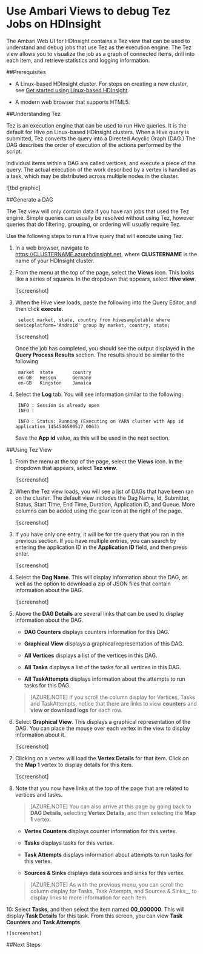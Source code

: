 <properties
pageTitle="Use Ambari Tez View with HDInsight | Azure"
description="Learn how to use the Ambari Tez view to debug Tez jobs on HDInsight"
services="hdinsight"
documentationCenter=""
authors="Blackmist"
manager="paulettm"
editor="cgronlun"/>

<tags
ms.service="hdinsight"
ms.devlang=""
ms.topic="article"
ms.tgt_pltfrm="na"
ms.workload="big-data"
ms.date="Use Ambari Tez View with HDInsight | Azure"
ms.author="larryfr"/>

# Use Ambari Views to debug Tez Jobs on HDInsight

The Ambari Web UI for HDInsight contains a Tez view that can be used to understand and debug jobs that use Tez as the execution engine. The Tez view allows you to visualize the job as a graph of connected items, drill into each item, and retrieve statistics and logging information.

##Prerequisites

* A Linux-based HDInsight cluster. For steps on creating a new cluster, see [Get started using Linux-based HDInsight](hdinsight-hadoop-linux-tutorial-get-started.md).

* A modern web browser that supports HTML5.

##Understanding Tez

Tez is an execution engine that can be used to run Hive queries. It is the default for Hive on Linux-based HDInsight clusters. When a Hive query is submitted, Tez converts the query into a Directed Acyclic Graph (DAG.) The DAG describes the order of execution of the actions performed by the script.

Individual items within a DAG are called vertices, and execute a piece of the query. The actual execution of the work described by a vertex is handled as a task, which may be distributed across multiple nodes in the cluster.

![tbd graphic]

##Generate a DAG

The Tez view will only contain data if you have ran jobs that used the Tez engine. Simple queries can usually be resolved without using Tez, however queries that do filtering, grouping, or ordering will usually require Tez.

Use the following steps to run a Hive query that will execute using Tez.

1. In a web browser, navigate to https://CLUSTERNAME.azurehdinsight.net, where __CLUSTERNAME__ is the name of your HDInsight cluster.

2. From the menu at the top of the page, select the __Views__ icon. This looks like a series of squares. In the dropdown that appears, select __Hive view__. 

    ![screenshot]

3. When the Hive view loads, paste the following into the Query Editor, and then click __execute__.

        select market, state, country from hivesampletable where deviceplatform='Android' group by market, country, state;

    ![screenshot]
    
    Once the job has completed, you should see the output displayed in the __Query Process Results__ section. The results should be similar to the following
    
        market  state       country
        en-GB   Hessen      Germany
        en-GB   Kingston    Jamaica
        
4. Select the __Log__ tab. You will see information similar to the following:
    
        INFO : Session is already open
        INFO :

        INFO : Status: Running (Executing on YARN cluster with App id application_1454546500517_0063)

    Save the __App id__ value, as this will be used in the next section.

##Using Tez View

1. From the menu at the top of the page, select the __Views__ icon. In the dropdown that appears, select __Tez view__.

    ![screenshot]

2. When the Tez view loads, you will see a list of DAGs that have been ran on the cluster. The default view includes the Dag Name, Id, Submitter, Status, Start Time, End Time, Duration, Application ID, and Queue. More columns can be added using the gear icon at the right of the page.

    ![screenshot]

3. If you have only one entry, it will be for the query that you ran in the previous section. If you have multiple entries, you can search by entering the application ID in the __Application ID__ field, and then press enter.

    ![screenshot]
    
4. Select the __Dag Name__. This will display information about the DAG, as well as the option to download a zip of JSON files that contain information about the DAG.

    ![screenshot]

5. Above the __DAG Details__ are several links that can be used to display information about the DAG.

    * __DAG Counters__ displays counters information for this DAG.
    
    * __Graphical View__ displays a graphical representation of this DAG.
    
    * __All Vertices__ displays a list of the vertices in this DAG.
    
    * __All Tasks__ displays a list of the tasks for all vertices in this DAG.
    
    * __All TaskAttempts__ displays information about the attempts to run tasks for this DAG.
    
    > [AZURE.NOTE] If you scroll the column display for Vertices, Tasks and TaskAttempts, notice that there are links to view __counters__ and __view or download logs__ for each row.

7. Select __Graphical View__. This displays a graphical representation of the DAG. You can place the mouse over each vertex in the view to display information about it.

    ![screenshot]

8. Clicking on a vertex will load the __Vertex Details__ for that item. Click on the __Map 1__ vertex to display details for this item.

    ![screenshot]

9. Note that you now have links at the top of the page that are related to vertices and tasks.

    > [AZURE.NOTE] You can also arrive at this page by going back to __DAG Details__, selecting __Vertex Details__, and then selecting the __Map 1__ vertex.

    * __Vertex Counters__ displays counter information for this vertex.
    
    * __Tasks__ displays tasks for this vertex.
    
    * __Task Attempts__ displays information about attempts to run tasks for this vertex.
    
    * __Sources & Sinks__ displays data sources and sinks for this vertex.

    > [AZURE.NOTE] As with the previous menu, you can scroll the column display for Tasks, Task Attempts, and Sources & Sinks__ to display links to more information for each item.
    
10: Select __Tasks__, and then select the item named __00_000000__. This will display __Task Details__ for this task. From this screen, you can view __Task Counters__ and __Task Attempts__.

    ![screenshot]

##Next Steps
